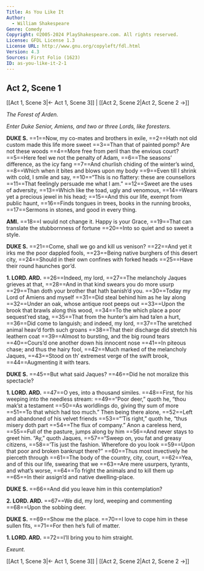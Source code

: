 ```yaml
---
Title: As You Like It
Author: 
  - William Shakespeare
Genre: Comedy
Copyright: ©2005-2024 PlayShakespeare.com. All rights reserved.
License: GFDL License 1.3
License URL: http://www.gnu.org/copyleft/fdl.html
Version: 4.3
Sources: First Folio (1623)
ID: as-you-like-it-2-1
---
```


## Act 2, Scene 1
[[Act 1, Scene 3|← Act 1, Scene 3]] | [[Act 2, Scene 2|Act 2, Scene 2 →]]

*The Forest of Arden.*

*Enter Duke Senior, Amiens, and two or three Lords, like foresters.*

**DUKE S.**
==1==Now, my co-mates and brothers in exile,
==2==Hath not old custom made this life more sweet
==3==Than that of painted pomp? Are not these woods
==4==More free from peril than the envious court?
==5==Here feel we not the penalty of Adam,
==6==The seasons’ difference, as the icy fang
==7==And churlish chiding of the winter’s wind,
==8==Which when it bites and blows upon my body
==9==Even till I shrink with cold, I smile and say,
==10==“This is no flattery: these are counsellors
==11==That feelingly persuade me what I am.”
==12==Sweet are the uses of adversity,
==13==Which like the toad, ugly and venomous,
==14==Wears yet a precious jewel in his head;
==15==And this our life, exempt from public haunt,
==16==Finds tongues in trees, books in the running brooks,
==17==Sermons in stones, and good in every thing.

**AMI.**
==18==I would not change it. Happy is your Grace,
==19==That can translate the stubbornness of fortune
==20==Into so quiet and so sweet a style.

**DUKE S.**
==21==Come, shall we go and kill us venison?
==22==And yet it irks me the poor dappled fools,
==23==Being native burghers of this desert city,
==24==Should in their own confines with forked heads
==25==Have their round haunches gor’d.

**1. LORD. ARD.**
==26==Indeed, my lord,
==27==The melancholy Jaques grieves at that,
==28==And in that kind swears you do more usurp
==29==Than doth your brother that hath banish’d you.
==30==Today my Lord of Amiens and myself
==31==Did steal behind him as he lay along
==32==Under an oak, whose antique root peeps out
==33==Upon the brook that brawls along this wood,
==34==To the which place a poor sequest’red stag,
==35==That from the hunter’s aim had ta’en a hurt,
==36==Did come to languish; and indeed, my lord,
==37==The wretched animal heav’d forth such groans
==38==That their discharge did stretch his leathern coat
==39==Almost to bursting, and the big round tears
==40==Cours’d one another down his innocent nose
==41==In piteous chase; and thus the hairy fool,
==42==Much marked of the melancholy Jaques,
==43==Stood on th’ extremest verge of the swift brook,
==44==Augmenting it with tears.

**DUKE S.**
==45==But what said Jaques?
==46==Did he not moralize this spectacle?

**1. LORD. ARD.**
==47==O yes, into a thousand similes.
==48==First, for his weeping into the needless stream:
==49==“Poor deer,” quoth he, “thou mak’st a testament
==50==As worldlings do, giving thy sum of more
==51==To that which had too much.” Then being there alone,
==52==Left and abandoned of his velvet friends
==53==“’Tis right,” quoth he, “thus misery doth part
==54==The flux of company.” Anon a careless herd,
==55==Full of the pasture, jumps along by him
==56==And never stays to greet him. “Ay,” quoth Jaques,
==57==“Sweep on, you fat and greasy citizens,
==58==’Tis just the fashion. Wherefore do you look
==59==Upon that poor and broken bankrupt there?”
==60==Thus most invectively he pierceth through
==61==The body of the country, city, court,
==62==Yea, and of this our life, swearing that we
==63==Are mere usurpers, tyrants, and what’s worse,
==64==To fright the animals and to kill them up
==65==In their assign’d and native dwelling-place.

**DUKE S.**
==66==And did you leave him in this contemplation?

**2. LORD. ARD.**
==67==We did, my lord, weeping and commenting
==68==Upon the sobbing deer.

**DUKE S.**
==69==Show me the place.
==70==I love to cope him in these sullen fits,
==71==For then he’s full of matter.

**1. LORD. ARD.**
==72==I’ll bring you to him straight.

*Exeunt.*

[[Act 1, Scene 3|← Act 1, Scene 3]] | [[Act 2, Scene 2|Act 2, Scene 2 →]]